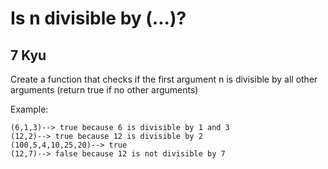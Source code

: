 # Is n divisible by (...)?
## 7 Kyu

Create a function that checks if the first argument n is divisible by all other arguments (return true if no other arguments)

Example:
```
(6,1,3)--> true because 6 is divisible by 1 and 3
(12,2)--> true because 12 is divisible by 2
(100,5,4,10,25,20)--> true
(12,7)--> false because 12 is not divisible by 7
```